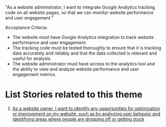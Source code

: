 "As a website administrator, I want to integrate Google Analytics tracking code on all website pages, so that we can monitor website performance and user engagement."

Acceptance Criteria:

* The website must have Google Analytics integration to track website performance and user engagement.
* The tracking code must be tested thoroughly to ensure that it is tracking data accurately and reliably and that the data collected is relevant and useful for analysis. 
* The website administrator must have access to the analytics tool and the ability to view and analyze website performance and user engagement metrics.

# List Stories related to this theme
1. [As a website owner, I want to identify any opportunities for optimization or improvement on my website, such as by analyzing user behavior and identifying areas where people are dropping off or getting stuck](https://github.com/amm33/mywebclass-agile-docs/blob/9c07c94e2ce2b67e171f406a465378257c6007c4/documentation/templates/theme/initiatives/epics/stories/story9.md)
